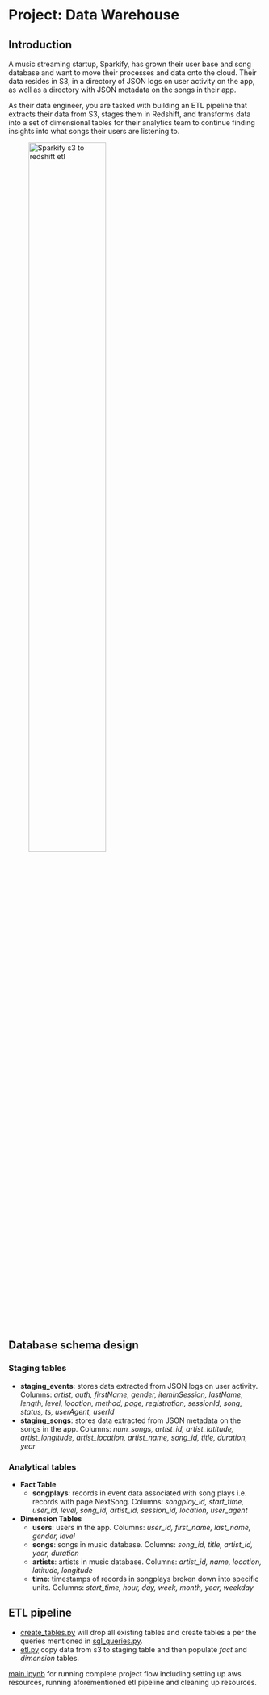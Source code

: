 # Project: Data Warehouse

## Introduction

A music streaming startup, Sparkify, has grown their user base and song database and want to move their processes and data onto the cloud. Their data resides in S3, in a directory of JSON logs on user activity on the app, as well as a directory with JSON metadata on the songs in their app.

As their data engineer, you are tasked with building an ETL pipeline that extracts their data from S3, stages them in Redshift, and transforms data into a set of dimensional tables for their analytics team to continue finding insights into what songs their users are listening to.

<figure>
  <img src="images/sparkify-s3-to-redshift-etl.png" alt="Sparkify s3 to redshift etl" width=60% height=60%>
</figure>

## Database schema design

### Staging tables

- **staging_events**: stores data extracted from JSON logs on user activity. Columns: *artist, auth, firstName, gender, itemInSession, lastName, length, level, location, method, page, registration, sessionId, song, status, ts, userAgent, userId*
- **staging_songs**: stores data extracted from JSON metadata on the songs in the app. Columns: *num_songs, artist_id, artist_latitude, artist_longitude, artist_location, artist_name, song_id, title, duration, year*

### Analytical tables

- **Fact Table**
  - **songplays**: records in event data associated with song plays i.e. records with page NextSong. Columns: *songplay_id, start_time, user_id, level, song_id, artist_id, session_id, location, user_agent*
- **Dimension Tables**
  - **users**: users in the app. Columns: *user_id, first_name, last_name, gender, level*
  - **songs**: songs in music database. Columns: *song_id, title, artist_id, year, duration*
  - **artists**: artists in music database. Columns: *artist_id, name, location, latitude, longitude*
  - **time**: timestamps of records in songplays broken down into specific units. Columns: *start_time, hour, day, week, month, year, weekday*

## ETL pipeline

- [create_tables.py](create_tables.py) will drop all existing tables and create tables a per the queries mentioned in [sql_queries.py](sql_queries.py).
- [etl.py](etl.py) copy data from s3 to staging table and then populate *fact* and *dimension* tables.

[main.ipynb](main.ipynb) for running complete project flow including setting up aws resources, running aforementioned etl pipeline and cleaning up resources.
